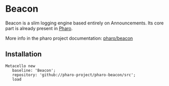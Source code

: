 # Beacon

Beacon is a slim logging engine based entirely on Announcements. Its core part is already present in [Pharo](https://github.com/pharo-project/pharo).  

More info in the pharo project documentation:
[pharo/beacon](https://github.com/pharo-project/pharo/blob/Pharo14/doc/Beacon/Beacon.md)  

## Installation

```smalltalk
Metacello new
   baseline: 'Beacon';
   repository: 'github://pharo-project/pharo-beacon/src';
   load
```
